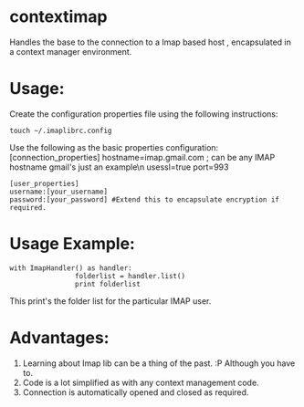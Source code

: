 contextimap
===========

Handles the base to the connection to a Imap based host  , encapsulated in a context manager environment.

Usage:
==========
Create the configuration properties file using the following instructions:

	touch ~/.imaplibrc.config

Use the following as the basic properties configuration:
	[connection_properties]
	hostname=imap.gmail.com ; can be any IMAP hostname gmail's just an example\n
	usessl=true
	port=993

	[user_properties]
	username:[your_username]
	password:[your_password] #Extend this to encapsulate encryption if required.

Usage Example:
=============

	with ImapHandler() as handler:
                	folderlist = handler.list()
                	print folderlist

This print's the folder list for the particular IMAP user.

Advantages:
==========
1. Learning about Imap lib can be a thing of the past. :P Although you have to.
2. Code is a lot simplified as with any context management code.
3. Connection is automatically opened and closed as required.









